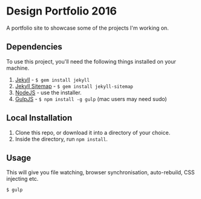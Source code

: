 # Design Portfolio 2016
A portfolio site to showcase some of the projects I'm working on.

## Dependencies

To use this project, you'll need the following things installed on your machine.

1. [Jekyll](http://jekyllrb.com/) - `$ gem install jekyll`
2. [Jekyll Sitemap](https://github.com/jekyll/jekyll-sitemap) - `$ gem install jekyll-sitemap`
3. [NodeJS](http://nodejs.org) - use the installer.
4. [GulpJS](https://github.com/gulpjs/gulp) - `$ npm install -g gulp` (mac users may need sudo)

## Local Installation

1. Clone this repo, or download it into a directory of your choice.
2. Inside the directory, run `npm install`.

## Usage

This will give you file watching, browser synchronisation, auto-rebuild, CSS injecting etc.

```shell
$ gulp
```
